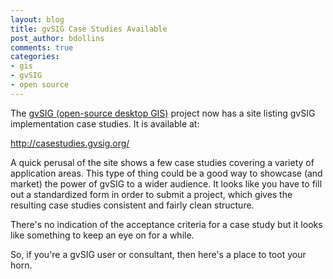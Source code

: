 ```yaml
---
layout: blog
title: gvSIG Case Studies Available
post_author: bdollins
comments: true
categories:
- gis
- gvSIG
- open source
---
```


The <a href="http://www.osgeo.org/gvsig">gvSIG (open-source desktop GIS)</a> project now has a site listing gvSIG implementation case studies. It is available at:

<a href="http://casestudies.gvsig.org/">http://casestudies.gvsig.org/</a>

A quick perusal of the site shows a few case studies covering a variety of application areas. This type of thing could be a good way to showcase (and market) the power of gvSIG to a wider audience. It looks like you have to fill out a standardized form in order to submit a project, which gives the resulting case studies consistent and fairly clean structure.

There's no indication of the acceptance criteria for a case study but it looks like something to keep an eye on for a while. 

So, if you're a gvSIG user or consultant, then here's a place to toot your horn.